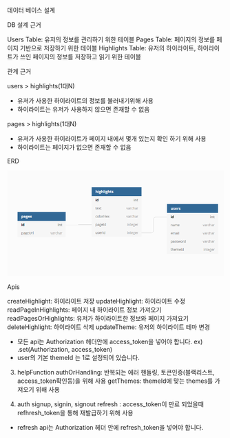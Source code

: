 데이터 베이스 설계

DB 설계 근거

Users Table: 유저의 정보를 관리하기 위한 테이블
Pages Table: 페이지의 정보를 페이지 기반으로 저장하기 위한 테이블
Highlights Table: 유저의 하이라이트, 하이라이트가 쓰인 페이지의 정보를 저장하고 읽기 위한 테이블

관계 근거

users > highlights(1대N)

- 유저가 사용한 하이라이트의 정보를 불러내기위해 사용
- 하이라이트는 유저가 사용하지 않으면 존재할 수 없음

pages > highlights(1대N)

- 유저가 사용한 하이라이트가 페이지 내에서 몇개 있는지 확인 하기 위해 사용
- 하이라이트는 페이지가 없으면 존재할 수 없음

ERD

![](2021-03-19-08-17-36.png)

Apis

   createHighlight: 하이라이트 저장
   updateHighlight: 하이라이트 수정
   readPageInHighlights: 페이지 내 하이라이트 정보 가져오기
   readPagesOrHighlights: 유저가 하이라이트한 정보와 페이지 가져요기
   deleteHighlight: 하이라이트 삭제
   updateTheme: 유저의 하이라이트 테마 변경

- 모든 api는 Authorization 헤더안에 access_token을 넣어야 합니다.
  ex) .set(Authorization, access_token)
- user의 기본 themeId 는 1로 설정되어 있습니다.

3. helpFunction
   authOrHandling: 반복되는 에러 핸들링, 토큰인증(블랙리스트, access_token확인등)을 위해 사용
   getThemes: themeId에 맞는 themes를 가져오기 위해 사용

4. auth
   signup, signin, signout
   refresh : access_token이 만료 되었을때 refhresh_token을 통해 재발급하기 위해 사용

- refresh api는 Authorization 헤더 안에 refresh_token을 넣어야 합니다.
